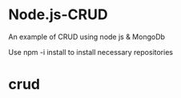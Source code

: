 # Node.js-CRUD
An example of CRUD using node js &amp; MongoDb

Use npm -i install to install necessary repositories
# crud
